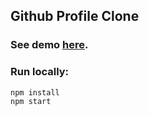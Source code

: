 Github Profile Clone
-----------
### See demo [here](https://github-profile-assignment.herokuapp.com/).
### Run locally:

`npm install`<br/>
`npm start`